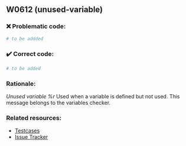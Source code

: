 ## W0612 (unused-variable)

### :x: Problematic code:

```python
# to be addded
```

### :heavy_check_mark: Correct code:

```python
# to be added
```

### Rationale:

 *Unused variable %r*
  Used when a variable is defined but not used. This message belongs to the
  variables checker.



### Related resources:

- [Testcases](#)
- [Issue Tracker](https://github.com/PyCQA/pylint/issues?q=is%3Aissue+%22unused-variable%22+OR+%22W0612%22)
